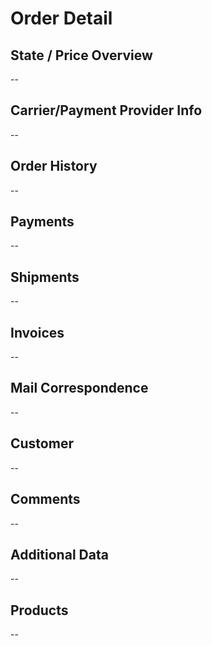 # Order Detail

## State / Price Overview
--

## Carrier/Payment Provider Info
--

## Order History
--

## Payments
--

## Shipments
--

## Invoices
--

## Mail Correspondence
--

## Customer
--

## Comments
--

## Additional Data
--

## Products
--
